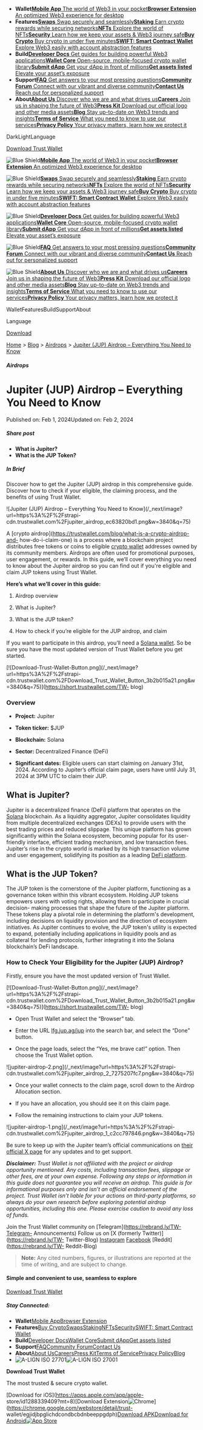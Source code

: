   * **Wallet**[**Mobile App** The world of Web3 in your pocket](/download)[**Browser Extension** An optimized Web3 experience for desktop](/browser-extension)
  * **Features**[**Swaps** Swap securely and seamlessly](/swap)[**Staking** Earn crypto rewards while securing networks](/staking)[**NFTs** Explore the world of NFTs](/nft)[**Security** Learn how we keep your assets & Web3 journey safe](/security)[**Buy Crypto** Buy crypto in under five minutes](/buy-crypto)[**SWIFT: Smart Contract Wallet** Explore Web3 easily with account abstraction features](/swift)
  * **Build**[**Developer Docs** Get guides for building powerful Web3 applications](https://developer.trustwallet.com/developer/)[**Wallet Core** Open-source, mobile-focused crypto wallet library](https://developer.trustwallet.com/developer/wallet-core)[**Submit dApp** Get your dApp in front of millions](https://developer.trustwallet.com/developer/listing-new-dapps)[**Get assets listed** Elevate your asset’s exposure](https://developer.trustwallet.com/developer/listing-new-assets)
  * **Support**[**FAQ** Get answers to your most pressing questions](https://community.trustwallet.com/c/helpcenter/8)[**Community Forum** Connect with our vibrant and diverse community](https://community.trustwallet.com/)[**Contact Us** Reach out for personalized support](https://support.trustwallet.com/en/support/home)
  * **About**[**About Us** Discover who we are and what drives us](/about-us)[**Careers** Join us in shaping the future of Web3](/careers)[**Press Kit** Download our official logo and other media assets](/press)[**Blog** Stay up-to-date on Web3 trends and insights](/blog)[**Terms of Service** What you need to know to use our services](/terms-of-service)[**Privacy Policy** Your privacy matters, learn how we protect it](/privacy-policy)

DarkLightLanguage

[Download Trust Wallet](/download)

[](/)

![Blue Shield](/_next/static/media/raw.4edbb099.svg)[**Mobile App** The world
of Web3 in your pocket](/download)[**Browser Extension** An optimized Web3
experience for desktop](/browser-extension)

![Blue Shield](/_next/static/media/raw.e7c57d68.svg)[**Swaps** Swap securely
and seamlessly](/swap)[**Staking** Earn crypto rewards while securing
networks](/staking)[**NFTs** Explore the world of NFTs](/nft)[**Security**
Learn how we keep your assets & Web3 journey safe](/security)[**Buy Crypto**
Buy crypto in under five minutes](/buy-crypto)[**SWIFT: Smart Contract
Wallet** Explore Web3 easily with account abstraction features](/swift)

![Blue Shield](/_next/static/media/raw.b373ab3f.svg)[**Developer Docs** Get
guides for building powerful Web3
applications](https://developer.trustwallet.com/developer/)[**Wallet Core**
Open-source, mobile-focused crypto wallet
library](https://developer.trustwallet.com/developer/wallet-core)[**Submit
dApp** Get your dApp in front of
millions](https://developer.trustwallet.com/developer/listing-new-dapps)[**Get
assets listed** Elevate your asset’s
exposure](https://developer.trustwallet.com/developer/listing-new-assets)

![Blue Shield](/_next/static/media/raw.1211abf0.svg)[**FAQ** Get answers to
your most pressing
questions](https://community.trustwallet.com/c/helpcenter/8)[**Community
Forum** Connect with our vibrant and diverse
community](https://community.trustwallet.com/)[**Contact Us** Reach out for
personalized support](https://support.trustwallet.com/en/support/home)

![Blue Shield](/_next/static/media/raw.9a6dd06f.svg)[**About Us** Discover who
we are and what drives us](/about-us)[**Careers** Join us in shaping the
future of Web3](/careers)[**Press Kit** Download our official logo and other
media assets](/press)[**Blog** Stay up-to-date on Web3 trends and
insights](/blog)[**Terms of Service** What you need to know to use our
services](/terms-of-service)[**Privacy Policy** Your privacy matters, learn
how we protect it](/privacy-policy)

[](/)

WalletFeaturesBuildSupportAbout

Language

[Download](/download)

[Home](/)  >  [Blog](/blog)  >  [Airdrops](/blog?category=Airdrops)  >
[Jupiter (JUP) Airdrop – Everything You Need to Know](/blog/jupiter-airdrop)

##### Airdrops

# Jupiter (JUP) Airdrop – Everything You Need to Know

Published on: Feb 1, 2024Updated on: Feb 2, 2024

##### Share post

[](https://facebook.com/trustwalletapp)[](https://github.com/trustwallet)[](https://instagram.com/trustwallet)[](https://twitter.com/trustwallet)[](https://discord.gg/trustwallet)[](https://reddit.com/r/trustapp)[](https://t.me/trustwallet)

  * **What is Jupiter?**
  * **What is the JUP Token?**

##### In Brief

Discover how to get the Jupiter (JUP) airdrop in this comprehensive guide.
Discover how to check if your eligible, the claiming process, and the benefits
of using Trust Wallet.

![Jupiter \(JUP\) Airdrop – Everything You Need to
Know](/_next/image?url=https%3A%2F%2Fstrapi-
cdn.trustwallet.com%2Fjupiter_airdrop_ec63820bd1.png&w=3840&q=75)

A [crypto airdrop](https://trustwallet.com/blog/what-is-a-crypto-airdrop-and-
how-do-i-claim-one) is a process where a blockchain project distributes free
tokens or coins to eligible [crypto
wallet](https://trustwallet.com/blog/crypto-wallet) addresses owned by its
community members. Airdrops are often used for promotional purposes, user
engagement, or rewards. In this guide, we’ll cover everything you need to know
about the Jupiter airdrop so you can find out if you're eligible and claim JUP
tokens using Trust Wallet.

**Here’s what we’ll cover in this guide:**

  1. Airdrop overview

  2. What is Jupiter?

  3. What is the JUP token?

  4. How to check if you’re eligible for the JUP airdrop, and claim

If you want to participate in this airdrop, you’ll need a [Solana
wallet](https://trustwallet.com/solana-wallet). So be sure you have the most
updated version of Trust Wallet before you get started.

[![Download-Trust-Wallet-Button.png](/_next/image?url=https%3A%2F%2Fstrapi-
cdn.trustwallet.com%2FDownload_Trust_Wallet_Button_3b2b015a21.png&w=3840&q=75)](https://short.trustwallet.com/TW-
blog)

### Overview

  * **Project:** Jupiter

  * **Token ticker:** $JUP

  * **Blockchain:** Solana

  * **Sector:** Decentralized Finance (DeFi)

  * **Significant dates:** Eligible users can start claiming on January 31st, 2024. According to Jupiter’s official claim page, users have until July 31, 2024 at 3PM UTC to claim their JUP.

## What is Jupiter?

Jupiter is a decentralized finance (DeFi) platform that operates on the
[Solana](https://trustwallet.com/solana-wallet) blockchain. As a liquidity
aggregator, Jupiter consolidates liquidity from multiple decentralized
exchanges (DEXs) to provide users with the best trading prices and reduced
slippage. This unique platform has grown significantly within the Solana
ecosystem, becoming popular for its user-friendly interface, efficient trading
mechanism, and low transaction fees. Jupiter’s rise in the crypto world is
marked by its high transaction volume and user engagement, solidifying its
position as a leading [DeFi platform](https://trustwallet.com).

## What is the JUP Token?

The JUP token is the cornerstone of the Jupiter platform, functioning as a
governance token within this vibrant ecosystem. Holding JUP tokens empowers
users with voting rights, allowing them to participate in crucial decision-
making processes that shape the future of the Jupiter platform. These tokens
play a pivotal role in determining the platform's development, including
decisions on liquidity provision and the direction of ecosystem initiatives.
As Jupiter continues to evolve, the JUP token's utility is expected to expand,
potentially including applications in liquidity pools and as collateral for
lending protocols, further integrating it into the Solana blockchain’s DeFi
landscape.

### How to Check Your Eligibility for the Jupiter (JUP) Airdrop?

Firstly, ensure you have the most updated version of Trust Wallet.

[![Download-Trust-Wallet-Button.png](/_next/image?url=https%3A%2F%2Fstrapi-
cdn.trustwallet.com%2FDownload_Trust_Wallet_Button_3b2b015a21.png&w=3840&q=75)](https://short.trustwallet.com/TW-
blog)

  * Open Trust Wallet and select the “Browser” tab.

  * Enter the URL [lfg.jup.ag/jup](lfg.jup.ag/jup) into the search bar, and select the “Done” button.

  * Once the page loads, select the “Yes, me brave cat!” option. Then choose the Trust Wallet option.

![jupiter-airdrop-2.png](/_next/image?url=https%3A%2F%2Fstrapi-
cdn.trustwallet.com%2Fjupiter_airdrop_2_7275207fc7.png&w=3840&q=75)

  * Once your wallet connects to the claim page, scroll down to the Airdrop Allocation section.

  * If you have an allocation, you should see it on this claim page.

  * Follow the remaining instructions to claim your JUP tokens.

![jupiter-airdrop-1.png](/_next/image?url=https%3A%2F%2Fstrapi-
cdn.trustwallet.com%2Fjupiter_airdrop_1_c2cc797846.png&w=3840&q=75)

Be sure to keep up with the Jupiter team’s official communications on [their
official X page](https://twitter.com/JupiterExchange) for any updates and to
get support.

_**Disclaimer:** Trust Wallet is not affiliated with the project or airdrop
opportunity mentioned. Any costs, including transaction fees, slippage or
other fees, are at your own expense. Following any steps or information in
this guide does not guarantee you will receive an airdrop. This guide is for
informational purposes only and isn’t an official endorsement of the project.
Trust Wallet isn’t liable for your actions on third-party platforms, so always
do your own research before exploring potential airdrop opportunities,
including this one. Please exercise caution to avoid any loss of funds._

Join the Trust Wallet community on [Telegram](https://rebrand.ly/TW-Telegram-
Announcements) Follow us on [X (formerly Twitter)](https://rebrand.ly/TW-
Twitter-Blog) [Instagram](https://rebrand.ly/TW-Insta-Blog)
[Facebook](https://rebrand.ly/TW-FB-Blog) [Reddit](https://rebrand.ly/TW-
Reddit-Blog)

> **Note:** Any cited numbers, figures, or illustrations are reported at the
> time of writing, and are subject to change.

#### Simple and convenient to use, seamless to explore

[Download Trust Wallet](/download)

##### Stay Connected:

[](https://facebook.com/trustwalletapp)[](https://github.com/trustwallet)[](https://instagram.com/trustwallet)[](https://twitter.com/trustwallet)[](https://discord.gg/trustwallet)[](https://reddit.com/r/trustapp)[](https://t.me/trustwallet)

  * **Wallet**[Mobile App](/download)[Browser Extension](/browser-extension)
  * **Features**[Buy Crypto](/buy-crypto)[Swaps](/swap)[Staking](/staking)[NFTs](/nft)[Security](/security)[SWIFT: Smart Contract Wallet](/swift)
  * **Build**[Developer Docs](https://developer.trustwallet.com/developer/)[Wallet Core](https://developer.trustwallet.com/developer/wallet-core)[Submit dApp](https://developer.trustwallet.com/developer/listing-new-dapps)[Get assets listed](https://developer.trustwallet.com/developer/listing-new-assets)
  * **Support**[FAQ](https://community.trustwallet.com/c/helpcenter/8)[Community Forum](https://community.trustwallet.com/)[Contact Us](https://support.trustwallet.com/en/support/home)
  * **About**[About Us](/about-us)[Careers](/careers)[Press Kit](/press)[Terms of Service](/terms-of-service)[Privacy Policy](/privacy-policy)[Blog](/blog)
  * ![A-LIGN ISO 27701](/_next/static/media/image.8354ab2c.svg)![A-LIGN ISO 27001](/_next/static/media/image.7f0b3bc9.svg)

**Download Trust Wallet**

The most trusted & secure crypto wallet.

[Download for iOS](https://apps.apple.com/app/apple-
store/id1288339409?mt=8)[Download
Extension![Chrome](/_next/static/media/raw.7dd85797.svg)](https://chrome.google.com/webstore/detail/trust-
wallet/egjidjbpglichdcondbcbdnbeeppgdph)[Download APK](/download/apk)[Download
for Android![App
Store](/_next/image?url=%2F_next%2Fstatic%2Fmedia%2Fimage.5ee64b2e.png&w=256&q=75)](https://play.google.com/store/apps/details?id=com.wallet.crypto.trustapp)

